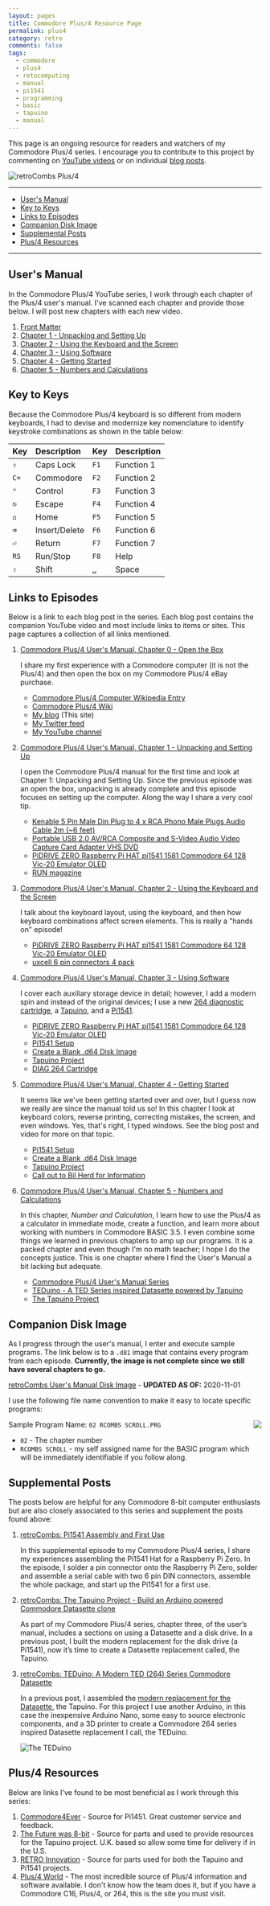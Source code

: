 ```yaml
---
layout: pages
title: Commodore Plus/4 Resource Page
permalink: plus4
category: retro
comments: false
tags:
  - commodore
  - plus4
  - retocomputing
  - manual
  - pi1541
  - programming
  - basic
  - tapuino
  - manual
---
```


This page is an ongoing resource for readers and watchers of my Commodore Plus/4 series. I encourage you to contribute to this project by commenting on [YouTube videos](https://www.youtube.com/stevencombs) or on individual [blog posts](https://www.stevencombs.com/retro).

![retroCombs Plus/4](/plus4/images/retrocombs-plus4.png)

***

<!-- TOC -->

- [User's Manual](#users-manual)
- [Key to Keys](#key-to-keys)
- [Links to Episodes](#links-to-episodes)
- [Companion Disk Image](#companion-disk-image)
- [Supplemental Posts](#supplemental-posts)
- [Plus/4 Resources](#plus4-resources)

<!-- /TOC -->

***

## User's Manual

In the Commodore Plus/4 YouTube series, I work through each chapter of the Plus/4 user's manual. I've scanned each chapter and provide those below. I will post new chapters with each new video.

1. [Front Matter](/plus4/users-manual/p4um-title-introduction.pdf)
2. [Chapter 1 - Unpacking and Setting Up](/plus4/users-manual/p4um-chapter-1.pdf)
3. [Chapter 2 - Using the Keyboard and the Screen](/plus4/users-manual/p4um-chapter-2.pdf)
4. [Chapter 3 - Using Software](/plus4/users-manual/p4um-chapter-3.pdf)
5. [Chapter 4 - Getting Started](/plus4/users-manual/p4um-chapter-4.pdf)
6. [Chapter 5 - Numbers and Calculations](/plus4/users-manual/p4um-chapter-5.pdf)

## Key to Keys

Because the Commodore Plus/4 keyboard is so different from modern keyboards, I had to devise and modernize key nomenclature to identify keystroke combinations as shown in the table below:

Key  | Description   | Key  | Description
:----|:--------------|:-----|:-----------
`⇪`  | Caps Lock     | `F1` | Function 1
`C=` | Commodore     | `F2` | Function 2
`⌃`  | Control       | `F3` | Function 3
`⎋`  | Escape        | `F4` | Function 4
`⌂`  | Home          | `F5` | Function 5
`⌫`  | Insert/Delete | `F6` | Function 6
`⏎`  | Return        | `F7` | Function 7
`RS` | Run/Stop      | `F8` | Help
`⇧`  | Shift         | `␣`  | Space

## Links to Episodes

Below is a link to each blog post in the series. Each blog post contains the companion YouTube video and most include links to items or sites. This page captures a collection of all links mentioned.

1. [Commodore Plus/4 User's Manual, Chapter 0 - Open the Box](/plus4-1)

    I share my first experience with a Commodore computer (it is not the Plus/4) and then open the box on my Commodore Plus/4 eBay purchase.

    * [Commodore Plus/4 Computer Wikipedia Entry](https://en.wikipedia.org/wiki/Commodore_Plus/4)
    * [Commodore Plus/4 Wiki](https://www.c64-wiki.com/wiki/Commodore_Plus/4)
    * [My blog](https://www.stevencombs.com/rss) (This site)
    * [My Twitter feed](https://www.twitter.com/stevencombs)
    * [My YouTube channel](https://www.youtube.com/stevencombs)

2. [Commodore Plus/4 User's Manual, Chapter 1 - Unpacking and Setting Up](/plus4-2)

    I open the Commodore Plus/4 manual for the first time and look at Chapter 1: Unpacking and Setting Up. Since the previous episode was an open the box, unpacking is already complete and this episode focuses on setting up the computer. Along the way I share a very cool tip.

    * [Kenable 5 Pin Male Din Plug to 4 x RCA Phono Male Plugs Audio Cable 2m (~6 feet)](https://amzn.to/3cvSq9t)
    * [Portable USB 2.0 AV/RCA Composite and S-Video Audio Video Capture Card Adapter VHS DVD](https://amzn.to/2Y0yKW3)
    * [PiDRIVE ZERO Raspberry Pi HAT pi1541 1581 Commodore 64 128 Vic-20 Emulator OLED](https://www.ebay.com/itm/PiDRIVE-ZERO-Raspberry-Pi-HAT-pi1541-1581-Commodore-64-128-Vic-20-Emulator-OLED/333491606262?ssPageName=STRK%3AMEBIDX%3AIT&_trksid=p2060353.m2749.l2649)
    * [RUN magazine](https://en.wikipedia.org/wiki/Run_(magazine))

3. [Commodore Plus/4 User's Manual, Chapter 2 - Using the Keyboard and the Screen](/plus4-3)

    I talk about the keyboard layout, using the keyboard, and then how keyboard combinations affect screen elements. This is really a "hands on" episode!

    * [PiDRIVE ZERO Raspberry Pi HAT pi1541 1581 Commodore 64 128 Vic-20 Emulator OLED](https://www.ebay.com/itm/PiDRIVE-ZERO-Raspberry-Pi-HAT-pi1541-1581-Commodore-64-128-Vic-20-Emulator-OLED/333491606262?ssPageName=STRK%3AMEBIDX%3AIT&_trksid=p2060353.m2749.l2649)
    * [uxcell 6 pin connectors 4 pack](https://amzn.to/3fe4huQ)

4. [Commodore Plus/4 User's Manual, Chapter 3 - Using Software](/plus4-4)

    I cover each auxiliary storage device in detail; however, I add a modern spin and instead of the original devices; I use a new [264 diagnostic cartridge](https://www.thefuturewas8bit.com/diag-264.html), a [Tapuino](https://www.stevencombs.com/tapuino-1), and a [Pi1541](https://www.stevencombs.com/pi1541-1).

    * [PiDRIVE ZERO Raspberry Pi HAT pi1541 1581 Commodore 64 128 Vic-20 Emulator OLED](https://commodore4ever.net/collections/drives/products/pidrive-zero-raspberry-pi-hat-1541-1581-commodore-64-128-vic-20-emulator-oled-pi1541)
    * [Pi1541 Setup](/pi1541-1)
    * [Create a Blank .d64 Disk Image](/pi1541-2)
    * [Tapuino Project](/tapuino-1)
    * [DIAG 264 Cartridge](https://www.thefuturewas8bit.com/diag-264.html)

5. [Commodore Plus/4 User's Manual, Chapter 4 - Getting Started](/plus4-5)

    It seems like we've been getting started over and over, but I guess now we really are since the manual told us so! In this chapter I look at keyboard colors, reverse printing, correcting mistakes, the screen, and even windows. Yes, that's right, I typed windows. See the blog post and video for more on that topic.

    * [Pi1541 Setup](/pi1541-1)
    * [Create a Blank .d64 Disk Image](/pi1541-2)
    * [Tapuino Project](/tapuino-1)
    * [Call out to Bil Herd for Information](https://twitter.com/StevenCombs/status/1299490942286811137?ref_src=twsrc%5Etfw)

6. [Commodore Plus/4 User's Manual, Chapter 5 - Numbers and Calculations](/plus4-6)

    In this chapter, _Number and Calculation_, I learn how to use the Plus/4 as a calculator in immediate mode, create a function, and learn more about working with numbers in Commodore BASIC 3.5. I even combine some things we learned in previous chapters to amp up our programs. It is a packed chapter and even though I'm no math teacher; I hope I do the concepts justice. This is one chapter where I find the User's Manual a bit lacking but adequate.

    * [Commodore Plus/4 User's Manual Series](https://www.stevencombs.com/plus4)
    * [TEDuino - A TED Series inspired Datasette powered by Tapuino](/teduino-1)
    * [The Tapuino Project](/tapuino-1)

## Companion Disk Image

As I progress through the user's manual, I enter and execute sample programs. The link below is to a `.d81` image that contains every program from each episode. **Currently, the image is not complete since we still have several chapters to go.**

[retroCombs User's Manual Disk Image](/plus4/plus4-users-manual.d81) - **UPDATED AS OF:** 2020-11-01

I use the following file name convention to make it easy to locate specific programs:

<img src="/images/design/floppy-disk-small.png" align="right">Sample Program Name: `02 RCOMBS SCROLL.PRG`

* `02` - The chapter number
* `RCOMBS SCROLL` - my self assigned name for the BASIC program which will be immediately identifiable if you follow along.

## Supplemental Posts

The posts below are helpful for any Commodore 8-bit computer enthusiasts but are also closely associated to this series and supplement the posts found above:

1. [retroCombs: Pi1541 Assembly and First Use](https://www.stevencombs.com/pi1541-1)

    In this supplemental episode to my Commodore Plus/4 series, I share my experiences assembling the Pi1541 Hat for a Raspberry Pi Zero. In the episode, I solder a pin connector onto the Raspberry Pi Zero, solder and assemble a serial cable with two 6 pin DIN connectors, assemble the whole package, and start up the Pi1541 for a first use.

2. [retroCombs: The Tapuino Project - Build an Arduino powered Commodore Datasette clone](https://www.stevencombs.com/tapuino-1)

    As part of my Commodore Plus/4 series, chapter three, of the user’s manual, includes a sections on using a Datasette and a disk drive. In a previous post, I built the modern replacement for the disk drive (a Pi1541), now it’s time to create a Datasette replacement called, the Tapuino.

3. [retroCombs: TEDuino: A Modern TED (264) Series Commodore Datasette](/_posts/2020/2020-10-06-teduino-1.md)

    In a previous post, I assembled the [modern replacement for the Datasette](https://www.stevencombs.com/tapuino-1), the Tapuino. For this project I use another Arduino, in this case the inexpensive Arduino Nano, some easy to source electronic components, and a 3D printer to create a Commodore 264 series inspired Datasette replacement I call, the TEDuino.

    ![The TEDuino](/teduino/images/teduino-rendering.jpg)

## Plus/4 Resources

Below are links I've found to be most beneficial as I work through this series:

1. [Commodore4Ever](https://commodore4ever.net/) - Source for Pi1451. Great customer service and feedback.
2. [The Future was 8-bit](https://www.thefuturewas8bit.com/) - Source for parts and used to provide resources for the Tapuino project. U.K. based so allow some time for delivery if in the U.S.
3. [RETRO Innovation](http://store.go4retro.com/) - Source for parts used for both the Tapuino and Pi1541 projects.
3. [Plus/4 World](http://www.plus4world.com/) - The most incredible source of Plus/4 information and software available. I don't know how the team does it, but if you have a Commodore C16, Plus/4, or 264, this is the site you must visit.

